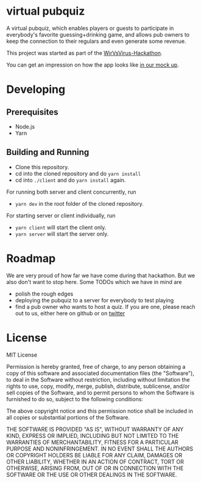 # virtual pubquiz

A virtual pubquiz, which enables players or guests to participate in everybody's favorite guessing+drinking game,
and allows pub owners to keep the connection to their regulars and even generate some revenue.

This project was started as part of the [WirVsVirus-Hackathon](https://wirvsvirushackathon.org/).

You can get an impression on how the app looks like [in our mock up](https://projects.invisionapp.com/boards/8X3YZTXKBV5/).

# Developing

## Prerequisites

- Node.js
- Yarn

## Building and Running

- Clone this repository.
- cd into the cloned repository and do `yarn install`
- cd into `./client` and do `yarn install` again.

For running both server and client concurrently, run

- `yarn dev` in the root folder of the cloned repository.

For starting server or client individually, run

- `yarn client` will start the client only.
- `yarn server` will start the server only.

# Roadmap

We are very proud of how far we have come during that hackathon. But we also don't want to stop here. Some TODOs which we have in mind are

- polish the rough edges
- deploying the pubquiz to a server for everybody to test playing
- find a pub owner who wants to host a quiz. If you are one, please reach out to us, either here on github or on [twitter](https://twitter.com/contradictioned)

# License

MIT License

Permission is hereby granted, free of charge, to any person obtaining a copy
of this software and associated documentation files (the "Software"), to deal
in the Software without restriction, including without limitation the rights
to use, copy, modify, merge, publish, distribute, sublicense, and/or sell
copies of the Software, and to permit persons to whom the Software is
furnished to do so, subject to the following conditions:

The above copyright notice and this permission notice shall be included in all
copies or substantial portions of the Software.

THE SOFTWARE IS PROVIDED "AS IS", WITHOUT WARRANTY OF ANY KIND, EXPRESS OR
IMPLIED, INCLUDING BUT NOT LIMITED TO THE WARRANTIES OF MERCHANTABILITY,
FITNESS FOR A PARTICULAR PURPOSE AND NONINFRINGEMENT. IN NO EVENT SHALL THE
AUTHORS OR COPYRIGHT HOLDERS BE LIABLE FOR ANY CLAIM, DAMAGES OR OTHER
LIABILITY, WHETHER IN AN ACTION OF CONTRACT, TORT OR OTHERWISE, ARISING FROM,
OUT OF OR IN CONNECTION WITH THE SOFTWARE OR THE USE OR OTHER DEALINGS IN THE
SOFTWARE.

